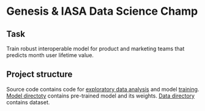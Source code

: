 # Genesis & IASA Data Science Champ

## Task
Train robust interoperable model for product and marketing teams that predicts month user lifetime value.

## Project structure
Source code contains code for [exploratory data analysis](./src//EDA.ipynb) and
model [training](./src/train.ipynb).
[Model directoty](./model/) contains pre-trained model and its weights.
[Data directory](./data/) contains dataset.

